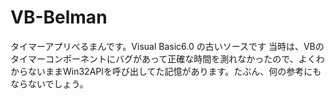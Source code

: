 VB-Belman
=========

タイマーアプリべるまんです。Visual Basic6.0 の古いソースです
当時は、VBのタイマーコンポーネントにバグがあって正確な時間を測れなかったので、よくわからないままWin32APIを呼び出してた記憶があります。たぶん、何の参考にもならないでしょう。

